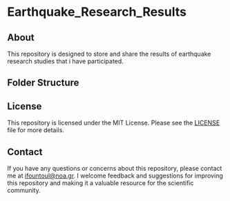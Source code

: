 # Earthquake_Research_Results
## About

This repository is designed to store and share the results of earthquake research studies that i have participated.

## Folder Structure


## License

This repository is licensed under the MIT License. Please see the [LICENSE](./LICENSE) file for more details.

## Contact

If you have any questions or concerns about this repository, please contact me at ifountoul@noa.gr. I welcome feedback and suggestions for improving this repository and making it a valuable resource for the scientific community.
